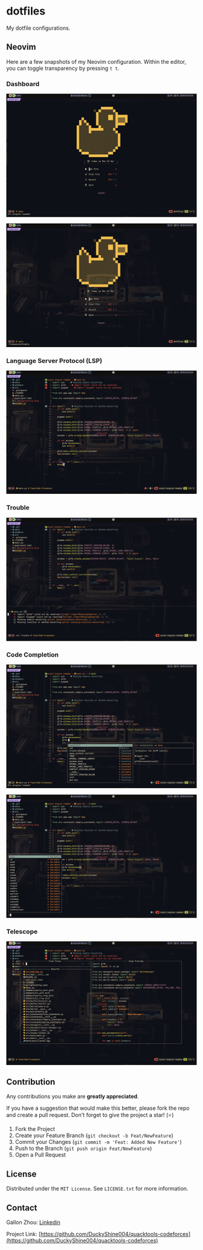 # dotfiles

My dotfile configurations.

## Neovim

Here are a few snapshots of my Neovim configuration. Within the editor, you can toggle transparency by pressing `t t`.

### Dashboard

<p align="center">
  <img src="https://raw.githubusercontent.com/DuckyShine004/dotfiles/main/snapshots/dashboard.png" alt="dashboard.png"/>
</p>
<p align="center">
  <img src="https://raw.githubusercontent.com/DuckyShine004/dotfiles/main/snapshots/transparent-dashboard.png" alt="transparent-dashboard.png"/>
</p>

### Language Server Protocol (LSP)

<p align="center">
  <img src="https://raw.githubusercontent.com/DuckyShine004/dotfiles/main/snapshots/lsp.png" alt="lsp.png"/>
</p>

### Trouble

<p align="center">
  <img src="https://raw.githubusercontent.com/DuckyShine004/dotfiles/main/snapshots/trouble.png" alt="trouble.png"/>
</p>

### Code Completion

<p align="center">
  <img src="https://raw.githubusercontent.com/DuckyShine004/dotfiles/main/snapshots/code-completion.png" alt="code-completion.png"/>
</p>
<p align="center">
  <img src="https://raw.githubusercontent.com/DuckyShine004/dotfiles/main/snapshots/cmdline.png" alt="cmdline.png"/>
</p>

### Telescope

<p align="center">
  <img src="https://raw.githubusercontent.com/DuckyShine004/dotfiles/main/snapshots/telescope.png" alt="telescope.png"/>
</p>

## Contribution

Any contributions you make are **greatly appreciated**.

If you have a suggestion that would make this better, please fork the repo and create a pull request. Don't forget to give the project a star! (⭐)

1. Fork the Project
2. Create your Feature Branch (`git checkout -b Feat/NewFeature`)
3. Commit your Changes (`git commit -m 'Feat: Added New Feature'`)
4. Push to the Branch (`git push origin Feat/NewFeature`)
5. Open a Pull Request

## License

Distributed under the `MIT License`. See `LICENSE.txt` for more information.

## Contact

Gallon Zhou: [Linkedin](https://www.linkedin.com/in/gallon-zhou-a3739b278/)

Project Link: [https://github.com/DuckyShine004/quacktools-codeforces](https://github.com/DuckyShine004/quacktools-codeforces)

